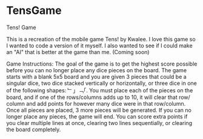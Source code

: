 # TensGame
Tens! Game

This is a recreation of the mobile game Tens! by Kwalee. 
I love this game so I wanted to code a version of it 
myself. I also wanted to see if I could make an "AI" that 
is better at the game than me. (Coming soon)

Game Instructions: 
The goal of the game is to get the highest score 
possible before you can no longer place any dice pieces 
on the board. The game starts with a blank 5x5 board and
you are given 3 pieces that could be a singular dice, 
two dice stacked vertically or horizontally, or three
dice in one of the following shapes: ﹂」﹁「. You must 
place each of the pieces on the board, and if one of the
rows/columns adds up to 10, it will clear that row/
column and add points for however many dice were in
that row/column. Once all pieces are placed, 3 more 
pieces will be generated. If you can no longer place any 
pieces, the game will end. You can score extra points if 
you clear multiple lines at once, clearing two lines 
sequentially, or clearing the board completely. 
